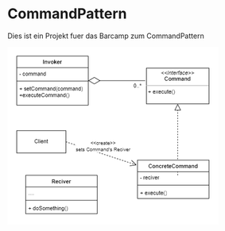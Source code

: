 # CommandPattern

Dies ist ein Projekt fuer das Barcamp zum CommandPattern

![klassendiagramm des patterns](./Klassendiagramm.png)